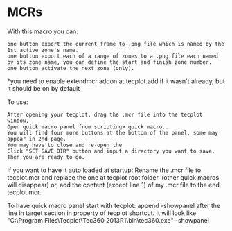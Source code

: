 # MCRs

With this macro you can:

    one button export the current frame to .png file which is named by the 1st active zone's name.
    one button export each of a range of zones to a .png file each named by its zone name, you can define the start and finish zone number.
    one button activate the next zone (only).

*you need to enable extendmcr addon at tecplot.add if it wasn't already, but it should be on by default

To use:

    After opening your tecplot, drag the .mcr file into the tecplot window,
    Open quick macro panel from scripting> quick macro...
    You will find four more buttons at the bottom of the panel, some may appear in 2nd page.
    You may have to close and re-open the
    Click "SET SAVE DIR" button and input a directory you want to save. Then you are ready to go.


If you want to have it auto loaded at startup:
Rename the .mcr file to tecplot.mcr and replace the one at tecplot root folder. (other quick macros will disappear)
or, add the content (except line 1) of my .mcr file to the end tecplot.mcr.

To have quick macro panel start with tecplot:
append  -showpanel after the line in target section in property of tecplot shortcut.
It will look like "C:\Program Files\Tecplot\Tec360 2013R1\bin\tec360.exe" -showpanel